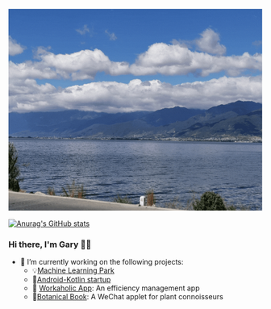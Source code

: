 <p align="center">
  <img height="400" alig src="./about.gif" />
</p>

[![Anurag's GitHub stats](https://github-readme-stats.vercel.app/api?username=Gary-code)](https://github.com/anuraghazra/github-readme-stats)

### Hi there, I'm Gary 🙋‍♂️

- 🌱 I’m currently working on the following projects:
  - :bulb:[Machine Learning Park](https://github.com/Gary-code/Machine-Learning-Park)
  - 🤔[Android-Kotlin startup](https://github.com/Workaholic-Lab/Android-Kotlin-startup)
  - 🔭 [Workaholic App](https://github.com/Workaholic-Lab): An efficiency management app
  - :blossom:[Botanical Book](): A WeChat applet for plant connoisseurs
